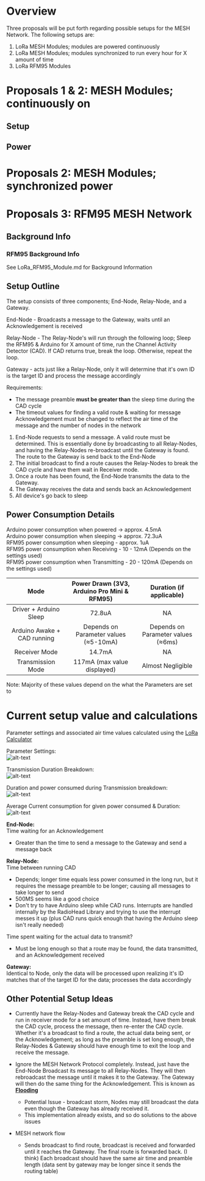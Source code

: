 # Overview
Three proposals will be put forth regarding possible setups for the MESH Network. The following setups are:
1. LoRa MESH Modules; modules are powered continuously
2. LoRa MESH Modules; modules synchronized to run every hour for X amount of time
3. LoRa RFM95 Modules


# Proposals 1 & 2: MESH Modules; continuously on
## Setup


## Power


# Proposals 2: MESH Modules; synchronized power


# Proposals 3: RFM95 MESH Network
## Background Info
### RFM95 Background Info
See LoRa_RFM95_Module.md for Background Information


## Setup Outline

The setup consists of three components; End-Node, Relay-Node, and a Gateway. 

End-Node - Broadcasts a message to the Gateway, waits until an Acknowledgement is received

Relay-Node - The Relay-Node's will run through the following loop; Sleep the RFM95 & Arduino for X amount of time, run the Channel Activity Detector (CAD). If CAD returns true, break the loop. Otherwise, repeat the loop.

Gateway - acts just like a Relay-Node, only it will determine that it's own ID is the target ID and process the message accordingly

Requirements:
* The message preamble **must be greater than** the sleep time during the CAD cycle
* The timeout values for finding a valid route & waiting for message Acknowledgement must be changed to reflect the air time of the message and the number of nodes in the network

1. End-Node requests to send a message. A valid route must be determined. This is essentially done by broadcasting to all Relay-Nodes, and having the Relay-Nodes re-broadcast until the Gateway is found. The route to the Gateway is send back to the End-Node
2. The initial broadcast to find a route causes the Relay-Nodes to break the CAD cycle and have them wait in Receiver mode.
3. Once a route has been found, the End-Node transmits the data to the Gateway.
4. The Gateway receives the data and sends back an Acknowledgement
5. All device's go back to sleep


## Power Consumption Details

Arduino power consumption when powered -> approx. 4.5mA  
Arduino power consumption when sleeping -> approx. 72.3uA  
RFM95 power consumption when sleeping - approx. 1uA  
RFM95 power consumption when Receiving - 10 - 12mA (Depends on the settings used)  
RFM95 power consumption when Transmitting - 20 - 120mA (Depends on the settings used)  


| Mode  | Power Drawn (3V3, Arduino Pro Mini & RFM95)  | Duration (if applicable) |
|:-----:|:--------------------------------------------:|:------------------------:|
| Driver + Arduino Sleep | 72.8uA | NA |
| Arduino Awake + CAD running | Depends on Parameter values (≈5-10mA) | Depends on Parameter values (≈6ms) |
| Receiver Mode | 14.7mA | NA |
|Transmission Mode | 117mA (max value displayed) | Almost Negligible |

Note: Majority of these values depend on the what the Parameters are set to

# Current setup value and calculations

Parameter settings and associated air time values calculated using the [LoRa Calculator][LoRa Calculator]  

Parameter Settings:  
![alt-text][Parameter Settings]

Transmission Duration Breakdown:  
![alt-text][Setup Runtime]

Duration and power consumed during Transmission breakdown:  
![alt-text][Phase, duration, and power consumed]

Average Current consumption for given power consumed & Duration:  
![alt-text][Current Calculations]

**End-Node:**  
Time waiting for an Acknowledgement
* Greater than the time to send a message to the Gateway and send a message back

**Relay-Node:**  
Time between running CAD
* Depends; longer time equals less power consumed in the long run, but it requires the message preamble to be longer; causing all messages to take longer to send
* 500MS seems like a good choice
* Don't try to have Arduino sleep while CAD runs. Interrupts are handled internally by the RadioHead Library and trying to use the interrupt messes it up (plus CAD runs quick enough that having the Arduino sleep isn't really needed)


Time spent waiting for the actual data to transmit?
* Must be long enough so that a route may be found, the data transmitted, and an Acknowledgement received


**Gateway:**  
Identical to Node, only the data will be processed upon realizing it's ID matches that of the target ID for the data; processes the data accordingly


## Other Potential Setup Ideas


* Currently have the Relay-Nodes and Gateway break the CAD cycle and run in receiver mode for a set amount of time. Instead, have them break the CAD cycle, process the message, then re-enter the CAD cycle. Whether it's a broadcast to find a route, the actual data being sent, or the Acknowledgement; as long as the preamble is set long enough, the Relay-Nodes & Gateway should have enough time to exit the loop and receive the message.

* Ignore the MESH Network Protocol completely. Instead, just have the End-Node Broadcast its message to all Relay-Nodes. They will then rebroadcast the message until it makes it to the Gateway. The Gateway will then do the same thing for the Acknowledgement. This is known as **[Flooding][Flooding]**
	* Potential Issue - broadcast storm, Nodes may still broadcast the data even though the Gateway has already received it.
	* This implementation already exists, and so do solutions to the above issues		

* MESH network flow
	* Sends broadcast to find route, broadcast is received and forwarded until it reaches the Gateway. The final route is forwarded back. (I think) Each broadcast should have the same air time and preamble length (data sent by gateway may be longer since it sends the routing table)




[LoRa Calculator]:https://www.loratools.nl/#/airtime


[Phase, duration, and power consumed]:https://i.ibb.co/7tL8Mkz/Phase-duration-and-power-consumed.png
[Setup Runtime]:https://i.ibb.co/XSy0sHY/Setup-Runtime.png
[Current Calculations]: https://i.ibb.co/hMd9f9M/Current-Calculations.png
[Parameter Settings]: https://i.ibb.co/hHT9zHZ/Parameter-Settings.png

[Flooding]:https://en.wikipedia.org/wiki/Flooding_(computer_networking)